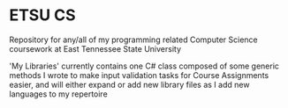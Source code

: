 # ETSU CS 

Repository for any/all of my programming related Computer Science coursework at East Tennessee State University

'My Libraries' currently contains one C# class composed of some generic methods I wrote to make input validation tasks
for Course Assignments easier, and will either expand or add new library files as I add new languages to my repertoire
